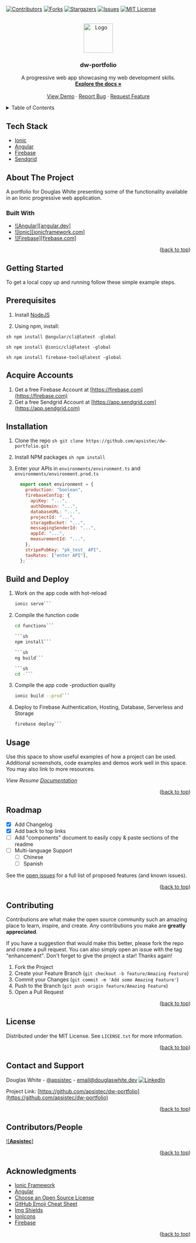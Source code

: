 <!-- Improved compatibility of back to top link: See: https://github.com/apsistec/dw-portfolio/pull/73 -->

<a name="readme-top"></a>

<!--
*** Thanks for checking out the Best-README-Template. If you have a suggestion
*** that would make this better, please fork the repo and create a pull request
*** or simply open an issue with the tag "enhancement".
*** Don't forget to give the project a star!
*** Thanks again! Now go create something AMAZING! :D
-->

<!-- PROJECT SHIELDS -->
<!--
*** I'm using markdown "reference style" links for readability.
*** Reference links are enclosed in brackets [ ] instead of parentheses ( ).
*** See the bottom of this document for the declaration of the reference variables
*** for contributors-url, forks-url, etc. This is an optional, concise syntax you may use.
*** https://www.markdownguide.org/basic-syntax/#reference-style-links
-->

[![Contributors][contributors-shield]][contributors-url]
[![Forks][forks-shield]][forks-url]
[![Stargazers][stars-shield]][stars-url]
[![Issues][issues-shield]][issues-url]
[![MIT License][license-shield]][license-url]

<!-- PROJECT LOGO -->
<br />
<div align="center">
  <a href="https://github.com/apsistec/dw-portfolio">
    <img src="assets/computer-code.png" alt="Logo" width="80" height="80">
  </a>

  <h3 align="center">dw-portfolio</h3>

  <p align="center">
    A progressive web app showcasing my web development skills.
    <br />
    <a href="https://github.com/apsistec/dw-portfolio"><strong>Explore the docs »</strong></a>
    <br />
    <br />
    <a href="https://github.com/apsistec/dw-portfolio">View Demo</a>
    ·
    <a href="https://github.com/apsistec/dw-portfolio/issues/new?labels=bug&template=bug-report---.md">Report Bug</a>
    ·
    <a href="https://github.com/apsistec/dw-portfolio/issues/new?labels=enhancement&template=feature-request---.md">Request Feature</a>
  </p>
</div>

<!-- TABLE OF CONTENTS -->

<details>
  <summary>Table of Contents</summary>
  <ol>
 <li>
 <a href="#about-the-project">About the Project</a>
 <ul>
   <li>
   <a href="#built-with">Built With</a>
   </li>
 </ul>
 </li>
 <li><a href="#support">Support</a></li>
 <li>
  <a href="#getting-started">Getting Started</a>
 <ul>
   <li><a href="#prerequisites">Prerequisites</a></li>
   <li><a href="#installation">Installation</a></li>
   </ul>
   </li>
 <li><a href="#usage">Usage</a></li>
 <li><a href="#roadmap">Roadmap</a></li>
 <li><a href="#license">License</a></li>
 <li><a href="#contact">Contact</a></li>
 <li><a href="#acknowledgments">Acknowledgments</a></li>
  </ol>
</details>

## Tech Stack

- [Ionic](https://ionicframework.com)
- [Angular](https://angular.io)
- [Firebase](https://firebase.com)
- [Sendgrid](https://sendgrid.com)

<!-- ABOUT THE PROJECT -->
## About The Project

A portfolio for Douglas White presenting some of the functionality available in
an Ionic progressive web application.

### Built With

- [![Angular][angular.dev]](Angular-url)
- [![Ionic][ionicframework.com]](Ionic-url)
- [![Firebase][firebase.com]](firebase-url)

<p align="right">(<a href="#readme-top">back to top</a>)</p>

## Getting Started

To get a local copy up and running follow these simple example steps.

## Prerequisites

1. Install
   [NodeJS](https://www.nodejs.com)

2. Using npm, install:

`sh npm install @angular/cli@latest -global`

`sh npm install @ionic/cli@latest -global`

`sh npm install firebase-tools@latest -global`

## Acquire Accounts

1. Get a free Firebase Account at [https://firebase.com](https://firebase.com)
2. Get a free Sendgrid Account at [https://app.sendgrid.com](https://app.sendgrid.com)

## Installation

1. Clone the repo
   `sh git clone https://github.com/apsistec/dw-portfolio.git`

2. Install NPM packages
   `sh npm install`

3. Enter your APIs in `environments/environment.ts` and `environments/environment.prod.ts`

   ````js
     export const environment = {
       production: "boolean",
       firebaseConfig: {
         apiKey: "...",
         authDomain: "...",
         databaseURL: "...",
         projectId: "...",
         storageBucket: "...",
         messagingSenderId: "...",
         appId: "...",
         measurementId: "...",
       },
       stripePubKey: "pk_test_ API",
       taxRates: ["enter API"],
     };```

   ````

## Build and Deploy

1. Work on the app code with hot-reload

   ````sh
   ionic serve```

   ````

2. Compile the function code

   ````sh
   cd functions```

   ```sh
   npm install```

   ```sh
   ng build```

   ```sh
   cd -```

   ````

3. Compile the app code -production quality

   ````sh
   ionic build --prod```

   ````

4. Deploy to Firebase Authentication, Hosting, Database, Serverless and Storage

   ````sh
   firebase deploy```
   ````

<!-- USAGE EXAMPLES -->

## Usage

Use this space to show useful examples of how a project can be used. Additional screenshots, code examples and demos work well in this space. You may also link to more resources.

_View Resume [Documentation](assets/resume.pdf)_

<p align="right">(<a href="#readme-top">back to top</a>)</p>

<!-- ROADMAP -->

## Roadmap

- [x] Add Changelog
- [x] Add back to top links
- [ ] Add "components" document to easily copy & paste sections of the readme
- [ ] Multi-language Support
  - [ ] Chinese
  - [ ] Spanish

See the [open issues](https://github.com/apsistec/dw-portfolio/issues) for a full list of proposed features (and known issues).

<p align="right">(<a href="#readme-top">back to top</a>)</p>

<!-- CONTRIBUTING -->
## Contributing

Contributions are what make the open source community such an amazing place to learn, inspire, and create. Any contributions you make are **greatly appreciated**.

If you have a suggestion that would make this better, please fork the repo and create a pull request. You can also simply open an issue with the tag "enhancement".
Don't forget to give the project a star! Thanks again!

1. Fork the Project
2. Create your Feature Branch (`git checkout -b feature/Amazing Feature`)
3. Commit your Changes (`git commit -m 'Add some Amazing Feature'`)
4. Push to the Branch (`git push origin feature/Amazing Feature`)
5. Open a Pull Request

<p align="right">(<a href="#readme-top">back to top</a>)</p>

<!-- LICENSE -->
## License

Distributed under the MIT License. See `LICENSE.txt` for more information.

<p align="right">(<a href="#readme-top">back to top</a>)</p>

<!-- CONTACT -->
## Contact and Support

Douglas White - [@apsistec](https://twitter.com/apsistec) - <email@douglaswhite.dev>
[![LinkedIn][linkedin-shield]][linkedin-url]

Project Link: [https://github.com/apsistec/dw-portfolio](https://github.com/apsistec/dw-portfolio)

<p align="right">(<a href="#readme-top">back to top</a>)</p>

## Contributors/People

[![**Apsistec**]](https://avatars0.githubusercontent.com/u/6438623?s=400&u=aaaf57f08f5fff530672ecd3a18f26a53f704850&v=4)

<p align="right">(<a href="#readme-top">back to top</a>)</p>

<!-- ACKNOWLEDGMENTS -->
## Acknowledgments

- [Ionic Framework](https://ionicframework.com)
- [Angular](https://angular.dev)
- [Choose an Open Source License](https://choosealicense.com)
- [GitHub Emoji Cheat Sheet](https://www.webpagefx.com/tools/emoji-cheat-sheet)
- [Img Shields](https://shields.io)
- [IonIcons](https://ionicons.com)
- [Firebase][firebase-url]

<p align="right">(<a href="#readme-top">back to top</a>)</p>

<!-- MARKDOWN LINKS & IMAGES -->
<!-- https://www.markdownguide.org/basic-syntax/#reference-style-links -->

[angular-url]: https://angular.dev/
[ionic-url]: https://angular.dev/
[firebase-url]: https://firebase.com/
[contributors-shield]: https://img.shields.io/github/contributors/apsistec/dw-portfolio.svg?style=for-the-badge
[contributors-url]: https://github.com/apsistec/dw-portfolio/graphs/contributors
[forks-shield]: https://img.shields.io/github/forks/apsistec/dw-portfolio.svg?style=for-the-badge
[forks-url]: https://github.com/apsistec/dw-portfolio/network/members
[stars-shield]: https://img.shields.io/github/stars/apsistec/dw-portfolio.svg?style=for-the-badge
[stars-url]: https://github.com/apsistec/dw-portfolio/stargazers
[issues-shield]: https://img.shields.io/github/issues/apsistec/dw-portfolio.svg?style=for-the-badge
[issues-url]: https://github.com/apsistec/dw-portfolio/issues
[license-shield]: https://img.shields.io/github/license/apsistec/dw-portfolio.svg?style=for-the-badge
[license-url]: https://github.com/apsistec/dw-portfolio/blob/master/LICENSE.txt
[linkedin-shield]: https://img.shields.io/badge/-LinkedIn-black.svg?style=for-the-badge&logo=linkedin&colorB=555
[linkedin-url]: https://linkedin.com/in/apsistec